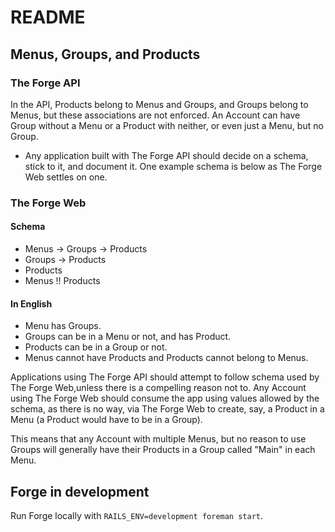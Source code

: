 # README

## Menus, Groups, and Products

### The Forge API

In the API, Products belong to Menus and Groups, and Groups belong to Menus, but
these associations are not enforced. An Account can have Group without a Menu or a
Product with neither, or even just a Menu, but no Group.

- Any application built with The Forge API should decide on a schema, stick to it,
  and document it. One example schema is below as The Forge Web settles on one.

### The Forge Web

#### Schema

- Menus -> Groups -> Products
- Groups -> Products
- Products
- Menus !! Products

#### In English

- Menu has Groups.
- Groups can be in a Menu or not, and has Product.
- Products can be in a Group or not.  
- Menus cannot have Products and Products cannot belong to Menus.

Applications using The Forge API should attempt to follow schema used by
The Forge Web,unless there is a compelling reason not to. Any Account using
The Forge Web should consume the app using values allowed by the schema, as there
is no way, via The Forge Web to create, say, a Product in a Menu (a Product would
have to be in a Group).

This means that any Account with multiple Menus, but no reason to use Groups will
generally have their Products in a Group called "Main" in each Menu.

## Forge in development

Run Forge locally with `RAILS_ENV=development foreman start`.
